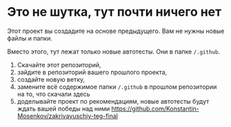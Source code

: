 # Это не шутка, тут почти ничего нет

Этот проект вы создадите на основе предыдущего. Вам не нужны новые файлы и папки.

Вместо этого, тут лежат только новые автотесты. Они в папке `/.github`.

1. Скачайте этот репозиторий,
2. зайдите в репозиторий вашего прошлого проекта,
3. создайте новую ветку,
4. замените всё содержимое папки `/.github` в прошлом репозитории на то, что скачали здесь
5. доделывайте проект по рекомендациям, новые автотесты будут ждать вашей победы над ними
https://github.com/Konstantin-Mosenkov/zakrivayuschiy-teg-final
